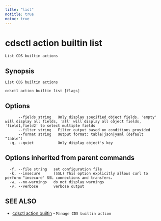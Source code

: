 ```yaml
---
title: "list"
notitle: true
notoc: true
---
```

# cdsctl action builtin list

`List CDS builtin actions`

## Synopsis

`List CDS builtin actions`

```
cdsctl action builtin list [flags]
```

## Options

```
      --fields string   Only display specified object fields. 'empty' will display all fields, 'all' will display all object fields, 'field1,field2' to select multiple fields
      --filter string   Filter output based on conditions provided
      --format string   Output format: table|json|yaml (default "table")
  -q, --quiet           Only display object's key
```

## Options inherited from parent commands

```
  -f, --file string   set configuration file
  -k, --insecure      (SSL) This option explicitly allows curl to perform "insecure" SSL connections and transfers.
  -w, --no-warnings   do not display warnings
  -v, --verbose       verbose output
```

## SEE ALSO

* [cdsctl action builtin](/docs/components/cdsctl/action/builtin/)	 - `Manage CDS builtin action`

